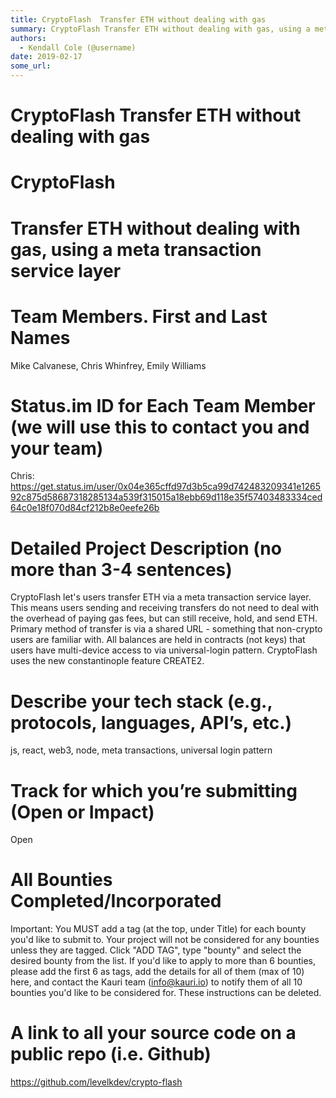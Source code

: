 ```yaml
---
title: CryptoFlash  Transfer ETH without dealing with gas
summary: CryptoFlash Transfer ETH without dealing with gas, using a meta transaction service layer Team Members. First and Last Names Mike Calvanese, Chris Whinfrey, Emily Williams Status.im ID for Each Team Member (we will use this to contact you and your team) Chris- https-//get.status.im/user/0x04e365cffd97d3b5ca99d742483209341e126592c875d58687318285134a539f315015a18ebb69d118e35f57403483334ced64c0e18f070d84cf212b8e0eefe26b Detailed Project Description (no more than 3-4 sentences) CryptoFlash lets user
authors:
  - Kendall Cole (@username)
date: 2019-02-17
some_url: 
---
```


# CryptoFlash  Transfer ETH without dealing with gas

# CryptoFlash


# Transfer ETH without dealing with gas, using a meta transaction service layer


# Team Members. First and Last Names
Mike Calvanese,
Chris Whinfrey,
Emily Williams


# Status.im ID for Each Team Member (we will use this to contact you and your team)

Chris:
https://get.status.im/user/0x04e365cffd97d3b5ca99d742483209341e126592c875d58687318285134a539f315015a18ebb69d118e35f57403483334ced64c0e18f070d84cf212b8e0eefe26b

# Detailed Project Description (no more than 3-4 sentences)

CryptoFlash let's users transfer ETH via a meta transaction service layer. This means users sending and receiving transfers do not need to deal with the overhead of paying gas fees, but can still receive, hold, and send ETH. Primary method of transfer is via a shared URL - something that non-crypto users are familiar with. All balances are held in contracts (not keys) that users have multi-device access to via universal-login pattern. CryptoFlash uses the new constantinople feature CREATE2.


# Describe your tech stack (e.g., protocols, languages, API’s, etc.)
js, react, web3, node, meta transactions, universal login pattern

# Track for which you’re submitting (Open or Impact)
Open

# All Bounties Completed/Incorporated

Important: You MUST add a tag (at the top, under Title) for each bounty you'd like to submit to. Your project will not be considered for any bounties unless they are tagged. Click "ADD TAG", type  "bounty" and select the desired bounty from the list. If you'd like to apply to more than 6 bounties, please add the first 6 as tags, add the details for all of them (max of 10) here, and contact the Kauri team (info@kauri.io) to notify them of all 10 bounties you'd like to be considered for. These instructions can be deleted.

# A link to all your source code on a public repo (i.e. Github)
https://github.com/levelkdev/crypto-flash




